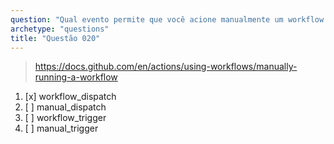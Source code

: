 ```yaml
---
question: "Qual evento permite que você acione manualmente um workflow a partir da interface do GitHub?"
archetype: "questions"
title: "Questão 020"
---
```


> https://docs.github.com/en/actions/using-workflows/manually-running-a-workflow
1. [x] workflow_dispatch
1. [ ] manual_dispatch
1. [ ] workflow_trigger
1. [ ] manual_trigger
